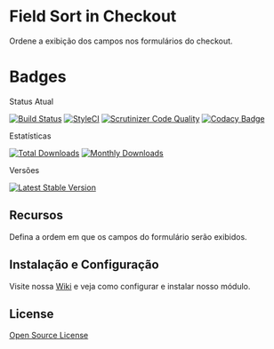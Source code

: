 # Field Sort in Checkout

Ordene a exibição dos campos nos formulários do checkout.

# Badges

Status Atual

[![Build Status](https://app.travis-ci.com/elisei/field-sort-in-checkout.svg?branch=Magento%402.3)](https://app.travis-ci.com/elisei/field-sort-in-checkout)
[![StyleCI](https://github.styleci.io/repos/432329126/shield?branch=Magento@2.3)](https://github.styleci.io/repos/432329126?branch=Magento@2.3)
[![Scrutinizer Code Quality](https://scrutinizer-ci.com/g/elisei/field-sort-in-checkout/badges/quality-score.png?b=Magento%402.3)](https://scrutinizer-ci.com/g/elisei/field-sort-in-checkout/)
[![Codacy Badge](https://app.codacy.com/project/badge/Grade/939d6dc3ac134fb384b67075bda95022)](https://www.codacy.com/gh/elisei/field-sort-in-checkout/dashboard?utm_source=github.com&amp;utm_medium=referral&amp;utm_content=elisei/field-sort-in-checkout&amp;utm_campaign=Badge_Grade)

Estatísticas

[![Total Downloads](https://poser.pugx.org/o2ti/field-sort-in-checkout/downloads)](https://packagist.org/packages/o2ti/field-sort-in-checkout)
[![Monthly Downloads](https://poser.pugx.org/o2ti/field-sort-in-checkout/d/monthly)](https://packagist.org/packages/o2ti/field-sort-in-checkout)

Versões

[![Latest Stable Version](https://poser.pugx.org/o2ti/field-sort-in-checkout/v/stable)](https://packagist.org/packages/o2ti/field-sort-in-checkout)

## Recursos

Defina a ordem em que os campos do formulário serão exibidos.

## Instalação e Configuração

Visite nossa [Wiki](wiki) e veja como configurar e instalar nosso módulo.

## License

[Open Source License](LICENSE.txt)
